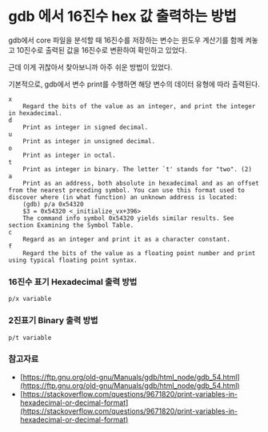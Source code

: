 # gdb 에서 16진수 hex 값 출력하는 방법

gdb에서 core 파일을 분석할 때 16진수를 저장하는 변수는 윈도우 계산기를 함께 켜놓고 10진수로 출력된 값을 16진수로 변환하여 확인하고 있었다.

근데 이게 귀찮아서 찾아보니까 아주 쉬운 방법이 있었다.

기본적으로, gdb에서 변수 print를 수행하면 해당 변수의 데이터 유형에 따라 출력된다.

```
x
    Regard the bits of the value as an integer, and print the integer in hexadecimal.
d
    Print as integer in signed decimal.
u
    Print as integer in unsigned decimal.
o
    Print as integer in octal.
t
    Print as integer in binary. The letter `t' stands for "two". (2)
a
    Print as an address, both absolute in hexadecimal and as an offset from the nearest preceding symbol. You can use this format used to discover where (in what function) an unknown address is located:
    (gdb) p/a 0x54320
    $3 = 0x54320 <_initialize_vx+396>
    The command info symbol 0x54320 yields similar results. See section Examining the Symbol Table.
c
    Regard as an integer and print it as a character constant.
f
    Regard the bits of the value as a floating point number and print using typical floating point syntax.
```

### 16진수 표기 Hexadecimal 출력 방법
```
p/x variable
```

### 2진표기 Binary 출력 방법
```
p/t variable
```

### 참고자료
- [https://ftp.gnu.org/old-gnu/Manuals/gdb/html_node/gdb_54.html](https://ftp.gnu.org/old-gnu/Manuals/gdb/html_node/gdb_54.html)
- [https://stackoverflow.com/questions/9671820/print-variables-in-hexadecimal-or-decimal-format](https://stackoverflow.com/questions/9671820/print-variables-in-hexadecimal-or-decimal-format)